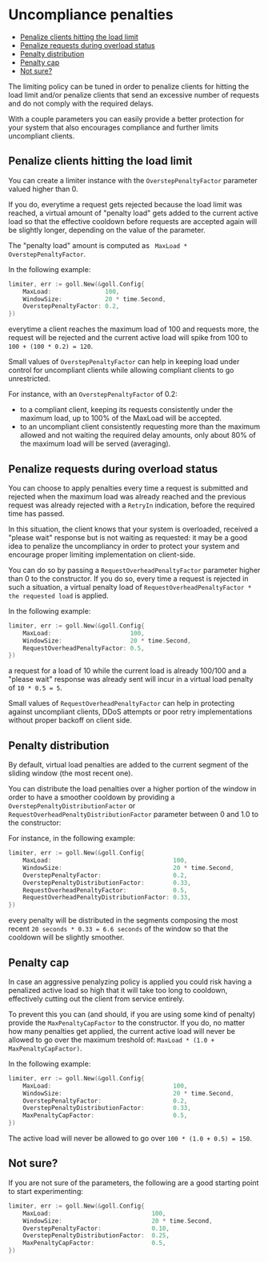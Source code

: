 # Uncompliance penalties

- [Penalize clients hitting the load limit](#penalize-clients-hitting-the-load-limit)
- [Penalize requests during overload status](#penalize-requests-during-overload-status)
- [Penalty distribution](#penalty-distribution)
- [Penalty cap](#penalty-cap)
- [Not sure?](#not-sure)

The limiting policy can be tuned in order to penalize clients for hitting the load limit and/or penalize clients that send an excessive number of requests and do not comply with the required delays.

With a couple parameters you can easily provide a better protection for your system that also encourages compliance and further limits uncompliant clients.

## Penalize clients hitting the load limit

You can create a limiter instance with the `OverstepPenaltyFactor` parameter valued higher than 0.

If you do, everytime a request gets rejected because the load limit was reached, a virtual amount of "penalty load" gets added to the current active load so that the effective cooldown before requests are accepted again will be slightly longer, depending on the value of the parameter.

The "penalty load" amount is computed as ` MaxLoad * OverstepPenaltyFactor`.

In the following example:

```go
limiter, err := goll.New(&goll.Config{
    MaxLoad:               100,
    WindowSize:            20 * time.Second,
    OverstepPenaltyFactor: 0.2,
})
```

everytime a client reaches the maximum load of 100 and requests more, the request will be rejected and the current active load will spike from 100 to `100 + (100 * 0.2) = 120`.

Small values of `OverstepPenaltyFactor` can help in keeping load under control for uncompliant clients while allowing compliant clients to go unrestricted.

For instance, with an `OverstepPenaltyFactor` of 0.2:
- to a compliant client, keeping its requests consistently under the maximum load, up to 100% of the MaxLoad will be accepted.
- to an uncompliant client consistently requesting more than the maximum allowed and not waiting the required delay amounts, only about 80% of the maximum load will be served (averaging).

## Penalize requests during overload status

You can choose to apply penalties every time a request is submitted and rejected when the maximum load was already reached and the previous request was already rejected with a `RetryIn` indication, before the required time has passed.

In this situation, the client knows that your system is overloaded, received a "please wait" response but is not waiting as requested: it may be a good idea to penalize the uncompliancy in order to protect your system and encourage proper limiting implementation on client-side.

You can do so by passing a `RequestOverheadPenaltyFactor` parameter higher than 0 to the constructor. If you do so, every time a request is rejected in such a situation, a virtual penalty load of `RequestOverheadPenaltyFactor * the requested load` is applied.

In the following example:

```go
limiter, err := goll.New(&goll.Config{
    MaxLoad:                      100,
    WindowSize:                   20 * time.Second,
    RequestOverheadPenaltyFactor: 0.5,
})
```

a request for a load of 10 while the current load is already 100/100 and a "please wait" response was already sent will incur in a virtual load penalty of `10 * 0.5 = 5`.

Small values of `RequestOverheadPenaltyFactor` can help in protecting against uncompliant clients, DDoS attempts or poor retry implementations without proper backoff on client side.

## Penalty distribution

By default, virtual load penalties are added to the current segment of the sliding window (the most recent one).

You can distribute the load penalties over a higher portion of the window in order to have a smoother cooldown by providing a `OverstepPenaltyDistributionFactor` or `RequestOverheadPenaltyDistributionFactor` parameter between 0 and 1.0 to the constructor:

For instance, in the following example:

```go
limiter, err := goll.New(&goll.Config{
    MaxLoad:                                  100,
    WindowSize:                               20 * time.Second,
    OverstepPenaltyFactor:                    0.2,
    OverstepPenaltyDistributionFactor:        0.33,
    RequestOverheadPenaltyFactor:             0.5,
    RequestOverheadPenaltyDistributionFactor: 0.33,
})
```

every penalty will be distributed in the segments composing the most recent `20 seconds * 0.33 = 6.6 seconds` of the window so that the cooldown will be slightly smoother.

## Penalty cap

In case an aggressive penalyzing policy is applied you could risk having a penalized active load so high that it will take too long to cooldown,
effectively cutting out the client from service entirely.

To prevent this you can (and should, if you are using some kind of penalty) provide the `MaxPenaltyCapFactor` to the constructor.
If you do, no matter how many penalties get applied, the current active load will never be allowed to go over the maximum treshold of:
`MaxLoad * (1.0 + MaxPenaltyCapFactor)`.

In the following example:

```go
limiter, err := goll.New(&goll.Config{
    MaxLoad:                                  100,
    WindowSize:                               20 * time.Second,
    OverstepPenaltyFactor:                    0.2,
    OverstepPenaltyDistributionFactor:        0.33,
    MaxPenaltyCapFactor:                      0.5,
})
```

The active load will never be allowed to go over `100 * (1.0 + 0.5) = 150`.

## Not sure?

If you are not sure of the parameters, the following are a good starting point to start experimenting:

```go
limiter, err := goll.New(&goll.Config{
    MaxLoad:                            100,
    WindowSize:                         20 * time.Second,
    OverstepPenaltyFactor:              0.10,
    OverstepPenaltyDistributionFactor:  0.25,
    MaxPenaltyCapFactor:                0.5,
})
```
